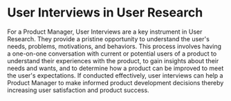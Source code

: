 # User Interviews in User Research

For a Product Manager, User Interviews are a key instrument in User Research. They provide a pristine opportunity to understand the user's needs, problems, motivations, and behaviors. This process involves having a one-on-one conversation with current or potential users of a product to understand their experiences with the product, to gain insights about their needs and wants, and to determine how a product can be improved to meet the user's expectations. If conducted effectively, user interviews can help a Product Manager to make informed product development decisions thereby increasing user satisfaction and product success.